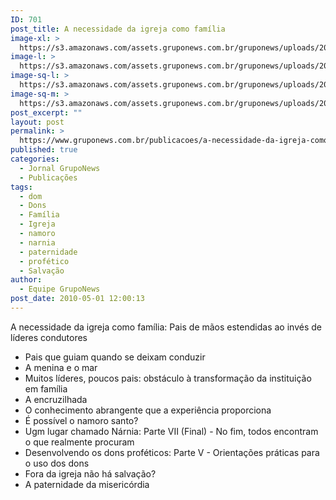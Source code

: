 ```yaml
---
ID: 701
post_title: A necessidade da igreja como família
image-xl: >
  https://s3.amazonaws.com/assets.gruponews.com.br/gruponews/uploads/2010/04/jornal-marco-abril-2010-capa.jpg
image-l: >
  https://s3.amazonaws.com/assets.gruponews.com.br/gruponews/uploads/2010/04/jornal-marco-abril-2010-capa-960x720.jpg
image-sq-l: >
  https://s3.amazonaws.com/assets.gruponews.com.br/gruponews/uploads/2010/04/jornal-marco-abril-2010-capa.jpg
image-sq-m: >
  https://s3.amazonaws.com/assets.gruponews.com.br/gruponews/uploads/2010/04/jornal-marco-abril-2010-capa-720x720.jpg
post_excerpt: ""
layout: post
permalink: >
  https://www.gruponews.com.br/publicacoes/a-necessidade-da-igreja-como-familia-pais-de-maos-estendidas-ao-inves-de-lideres-condutores
published: true
categories:
  - Jornal GrupoNews
  - Publicações
tags:
  - dom
  - Dons
  - Família
  - Igreja
  - namoro
  - narnia
  - paternidade
  - profético
  - Salvação
author:
  - Equipe GrupoNews
post_date: 2010-05-01 12:00:13
---
```

A necessidade da igreja como família: Pais de mãos estendidas ao invés de líderes condutores

- Pais que guiam quando se deixam conduzir
- A menina e o mar
- Muitos líderes, poucos pais: obstáculo à transformação da instituição em família
- A encruzilhada
- O conhecimento abrangente que a experiência proporciona
- É possível o namoro santo?
- Ugm lugar chamado Nárnia: Parte VII (Final) - No fim, todos encontram o que realmente procuram
- Desenvolvendo os dons proféticos: Parte V - Orientações práticas para o uso dos dons
- Fora da igreja não há salvação?
- A paternidade da misericórdia
